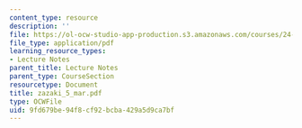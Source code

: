 ```yaml
---
content_type: resource
description: ''
file: https://ol-ocw-studio-app-production.s3.amazonaws.com/courses/24-942-grammar-of-a-less-familiar-language-spring-2003/9fd679be94f8cf92bcba429a5d9ca7bf_zazaki_5_mar.pdf
file_type: application/pdf
learning_resource_types:
- Lecture Notes
parent_title: Lecture Notes
parent_type: CourseSection
resourcetype: Document
title: zazaki_5_mar.pdf
type: OCWFile
uid: 9fd679be-94f8-cf92-bcba-429a5d9ca7bf
---
```

